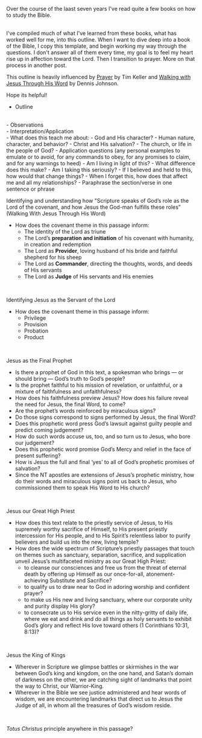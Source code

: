 Over the course of the laast seven years I've read quite a few books on how to study the Bible.  
<br>

I've compiled much of what I've learned from these books, what has worked well for me, into this outline. When I want to dive deep into a book of the Bible, I copy this template, and begin working my way through the questions. I don't answer all of them every time, my goal is to feel my heart rise up in affection toward the Lord. Then I transition to prayer. More on that process in another post.
<br>

This outline is heavily influenced by <a href="https://amzn.to/2QLitRO" target="_blank">Prayer</a> by Tim Keller and <a href="https://amzn.to/2Dnh6Wq" target="_blank">Walking with Jesus Through His Word</a> by Dennis Johnson.
<br>

Hope its helpful!
<br>

- Outline
<br>
- Observations
<br>
- Interpretation/Application
<br>
- What does this teach me about:
        - God and His character?
        - Human nature, character, and behavior?
        - Christ and His salvation?
        - The church, or life in the people of God?
    - Application questions (any personal examples to emulate or to avoid, for any commands to obey, for any promises to claim, and for any warnings to heed)
        - Am I living in light of this?
        - What difference does this make?
        - Am I taking this seriously?
        - If I believed and held to this, how would that change things?
        - When I forget this, how does that affect me and all my relationships?
    - Paraphrase the section/verse in one sentence or phrase

Identifying and understanding how "Scripture speaks of God’s role as the Lord of the covenant, and how Jesus the God-man fulfills these roles” (Walking With Jesus Through His Word)
- How does the covenant theme in this passage inform:
    - The identity of the Lord as triune
    - The Lord’s __preparation and initiation__ of his covenant with humanity, in creation and redemption
    - The Lord as __Provider__, loving husband of his bride and faithful shepherd for his sheep
    - The Lord as __Commander__, directing the thoughts, words, and deeds of His servants
    - The Lord as __Judge__ of His servants and His enemies
<br>

Identifying Jesus as the Servant of the Lord
- How does the covenant theme in this passage inform:
    - Privilege
    - Provision
    - Probation
    - Product
<br>

Jesus as the Final Prophet
- Is there a prophet of God in this text, a spokesman who brings — or should bring — God’s truth to God’s people?
- Is the prophet faithful to his mission of revelation, or unfaithful, or a mixture of faithfulness and unfaithfulness?
- How does his faithfulness preview Jesus? How does his failure reveal the need for Jesus, the final Word, to come?
- Are the prophet’s words reinforced by miraculous signs?
- Do those signs correspond to signs performed by Jesus, the final Word? 
- Does this prophetic word press God’s lawsuit against guilty people and predict coming judgement?
- How do such words accuse us, too, and so turn us to Jesus, who bore our judgement?
- Does this prophetic word promise God’s Mercy and relief in the face of present suffering? 
- How is Jesus the full and final ‘yes’ to all of God’s prophetic promises of salvation?
- Since the NT apostles are extensions of Jesus’s prophetic ministry, how do their words and miraculous signs point us back to Jesus, who commissioned them to speak His Word to His church?
<br>

Jesus our Great High Priest
- How does this text relate to the priestly service of Jesus, to His supremely worthy sacrifice of Himself, to His present priestly intercession for His people, and to His Spirit’s relentless labor to purify believers and build us into the new, living temple? 
- How does the wide spectrum of Scripture’s priestly passages that touch on themes such as sanctuary, separation, sacrifice, and supplication unveil Jesus’s multifaceted ministry as our Great High Priest:
    - to cleanse our consciences and free us from the threat of eternal death by offering up Himself as our once-for-all, atonement-achieving Substitute and Sacrifice?
    - to qualify us to draw near to God in adoring worship and confident prayer?
    - to make us His new and living sanctuary, where our corporate unity and purity display His glory?
    - to consecrate us to His service even in the nitty-gritty of daily life, where we eat and drink and do all things as holy servants to exhibit God’s glory and reflect His love toward others (1 Corinthians 10:31, 8:13)?
<br>

Jesus the King of Kings
- Wherever in Scripture we glimpse battles or skirmishes in the war between God’s king and kingdom, on the one hand, and Satan’s domain of darkness on the other, we are catching sight of landmarks that point the way to Christ, our Warrior-King.
- Wherever in the Bible we see justice administered and hear words of wisdom, we are encountering landmarks that direct us to Jesus the Judge of all, in whom all the treasures of God’s wisdom reside.
<br>

_Totus Christus_ principle anywhere in this passage?
